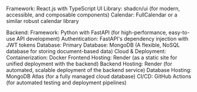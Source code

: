 Framework: React.js with TypeScript
UI Library: shadcn/ui (for modern, accessible, and composable components)
Calendar: FullCalendar or a similar robust calendar library



Backend:
Framework: Python with FastAPI (for high-performance, easy-to-use API development)
Authentication: FastAPI's dependency injection with JWT tokens
Database:
Primary Database: MongoDB (A flexible, NoSQL database for storing document-based data)
Cloud & Deployment:
Containerization: Docker
Frontend Hosting: Render (as a static site for unified deployment with the backend)
Backend Hosting: Render (for automated, scalable deployment of the backend service)
Database Hosting: MongoDB Atlas (for a fully managed cloud database)
CI/CD: GitHub Actions (for automated testing and deployment pipelines)
